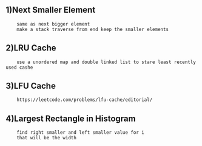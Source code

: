 ## 1)Next Smaller Element
        same as next bigger element 
        make a stack traverse from end keep the smaller elements

## 2)LRU Cache
        use a unordered map and double linked list to stare least recently used cashe

## 3)LFU Cache
        https://leetcode.com/problems/lfu-cache/editorial/

## 4)Largest Rectangle in Histogram
        find right smaller and left smaller value for i
        that will be the width
